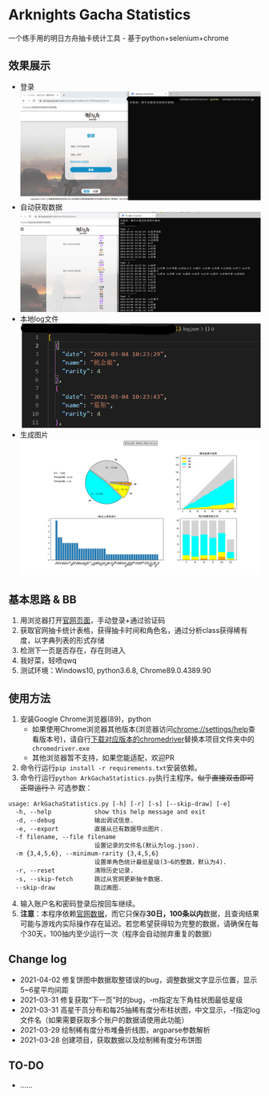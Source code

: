 # Arknights Gacha Statistics
一个练手用的明日方舟抽卡统计工具 - 基于python+selenium+chrome

## 效果展示
- 登录
![](preview/login.png)
- 自动获取数据
![](preview/fetch.png)
- 本地log文件
![](preview/log.png)
- 生成图片
![](preview/export.jpg)

## 基本思路 & BB
1. 用浏览器打开[官网页面](https://ak.hypergryph.com/user/inquiryGacha)，手动登录+通过验证码
2. 获取官网抽卡统计表格，获得抽卡时间和角色名，通过分析class获得稀有度，以字典列表的形式存储
3. 检测下一页是否存在，存在则进入
4. 我好菜，轻喷qwq
5. 测试环境：Windows10, python3.6.8, Chrome89.0.4389.90

## 使用方法
1. 安装Google Chrome浏览器(89)，python
   - 如果使用Chrome浏览器其他版本(浏览器访问[chrome://settings/help](chrome://settings/help)查看版本号)，请自行[下载对应版本的chromedriver](http://npm.taobao.org/mirrors/chromedriver/)替换本项目文件夹中的`chromedriver.exe`
   - 其他浏览器暂不支持，如果您能适配，欢迎PR
2. 命令行运行`pip install -r requirements.txt`安装依赖。
3. 命令行运行`python ArkGachaStatistics.py`执行主程序。~~似乎直接双击即可正常运行？~~ 可选参数：
```
usage: ArkGachaStatistics.py [-h] [-r] [-s] [--skip-draw] [-e]
  -h, --help            show this help message and exit
  -d, --debug           输出调试信息.
  -e, --export          直接从已有数据导出图片.
  -f filename, --file filename
                        设置记录的文件名(默认为log.json).
  -m {3,4,5,6}, --minimum-rarity {3,4,5,6}
                        设置单角色统计最低星级(3~6的整数，默认为4).
  -r, --reset           清除历史记录.
  -s, --skip-fetch      跳过从官网更新抽卡数据.
  --skip-draw           跳过画图.
```
4. 输入账户名和密码登录后按回车继续。
5. **注意**：本程序依赖[官网数据](https://ak.hypergryph.com/user/inquiryGacha)，而它只保存**30日，100条以内**数据，且查询结果可能与游戏内实际操作存在延迟。若您希望获得较为完整的数据，请确保在每个30天，100抽内至少运行一次（程序会自动抛弃重复的数据）

## Change log
- 2021-04-02 修复饼图中数据取整错误的bug，调整数据文字显示位置，显示5~6星平均间距
- 2021-03-31 修复获取“下一页”时的bug，-m指定左下角柱状图最低星级
- 2021-03-31 高星干员分布和每25抽稀有度分布柱状图，中文显示，-f指定log文件名（如果需要获取多个账户的数据请使用此功能）
- 2021-03-29 绘制稀有度分布堆叠折线图，argparse参数解析
- 2021-03-28 创建项目，获取数据以及绘制稀有度分布饼图

## TO-DO
- ......